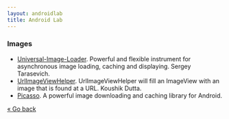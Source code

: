 ```yaml
---
layout: androidlab
title: Android Lab
---
```


### Images
  * [Universal-Image-Loader](https://github.com/nostra13/Android-Universal-Image-Loader). Powerful and flexible instrument for asynchronous image loading, caching and displaying. Sergey Tarasevich.
  * [UrlImageViewHelper](https://github.com/koush/UrlImageViewHelper). UrlImageViewHelper will fill an ImageView with an image that is found at a URL. Koushik Dutta.
  * [Picasso](http://square.github.io/picasso). A powerful image downloading and caching library for Android. 

[&laquo; Go back](./)